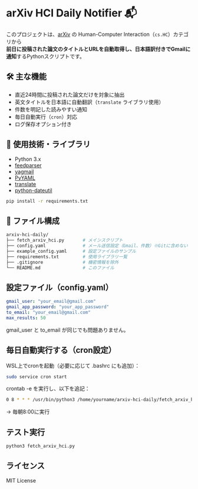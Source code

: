 # arXiv HCI Daily Notifier 📬

このプロジェクトは、[arXiv](https://arxiv.org/) の Human-Computer Interaction（`cs.HC`）カテゴリから  
**前日に投稿された論文のタイトルとURLを自動取得し、日本語訳付きでGmailに通知**するPythonスクリプトです。

## 🛠 主な機能

- 直近24時間に投稿された論文だけを対象に抽出
- 英文タイトルを日本語に自動翻訳（`translate` ライブラリ使用）
- 件数を明記した読みやすい通知
- 毎日自動実行（`cron`）対応
- ログ保存オプション付き

## 🔧 使用技術・ライブラリ

- Python 3.x
- [feedparser](https://pypi.org/project/feedparser/)
- [yagmail](https://pypi.org/project/yagmail/)
- [PyYAML](https://pypi.org/project/PyYAML/)
- [translate](https://pypi.org/project/translate/)
- [python-dateutil](https://pypi.org/project/python-dateutil/)

```bash
pip install -r requirements.txt
```

## 📁 ファイル構成
```bash
arxiv-hci-daily/
├── fetch_arxiv_hci.py       # メインスクリプト
├── config.yaml              # メール送信設定（Gmail、件数）※Gitに含めない
├── example_config.yaml      # 設定ファイルのサンプル
├── requirements.txt         # 使用ライブラリ一覧
├── .gitignore               # 機密情報を除外
└── README.md                # このファイル
```

## 設定ファイル（config.yaml）
```yaml
gmail_user: "your_email@gmail.com"
gmail_app_password: "your_app_password"
to_email: "your_email@gmail.com"
max_results: 50
```
gmail_user と to_email が同じでも問題ありません。

## 毎日自動実行する（cron設定）
WSL上でcronを起動（必要に応じて .bashrc にも追加）：
```bash
sudo service cron start
```
crontab -e を実行し、以下を追記：
```bash
0 8 * * * /usr/bin/python3 /home/yourname/arxiv-hci-daily/fetch_arxiv_hci.py >> /home/yourname/arxiv-hci-daily/cron.log 2>&1
```
→ 毎朝8:00に実行

## テスト実行
```bash
python3 fetch_arxiv_hci.py
```

## ライセンス
MIT License

